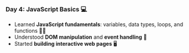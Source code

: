 

### **Day 4: JavaScript Basics** 💻  
- Learned **JavaScript fundamentals**: variables, data types, loops, and functions 🧑‍💻  
- Understood **DOM manipulation** and **event handling** 🔄  
- Started **building interactive web pages** 🖥️  

